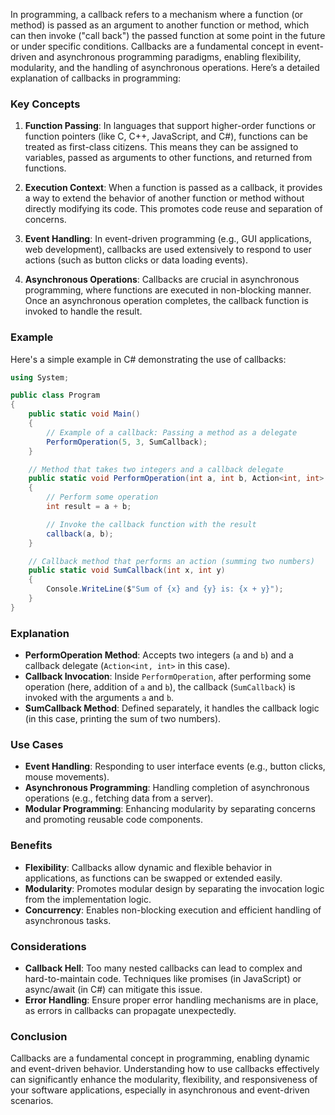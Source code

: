 In programming, a callback refers to a mechanism where a function (or method) is passed as an argument to another function or method, which can then invoke ("call back") the passed function at some point in the future or under specific conditions. Callbacks are a fundamental concept in event-driven and asynchronous programming paradigms, enabling flexibility, modularity, and the handling of asynchronous operations. Here’s a detailed explanation of callbacks in programming:

### Key Concepts

1. **Function Passing**: In languages that support higher-order functions or function pointers (like C, C++, JavaScript, and C#), functions can be treated as first-class citizens. This means they can be assigned to variables, passed as arguments to other functions, and returned from functions.

2. **Execution Context**: When a function is passed as a callback, it provides a way to extend the behavior of another function or method without directly modifying its code. This promotes code reuse and separation of concerns.

3. **Event Handling**: In event-driven programming (e.g., GUI applications, web development), callbacks are used extensively to respond to user actions (such as button clicks or data loading events).

4. **Asynchronous Operations**: Callbacks are crucial in asynchronous programming, where functions are executed in non-blocking manner. Once an asynchronous operation completes, the callback function is invoked to handle the result.

### Example

Here's a simple example in C# demonstrating the use of callbacks:

```csharp
using System;

public class Program
{
    public static void Main()
    {
        // Example of a callback: Passing a method as a delegate
        PerformOperation(5, 3, SumCallback);
    }

    // Method that takes two integers and a callback delegate
    public static void PerformOperation(int a, int b, Action<int, int> callback)
    {
        // Perform some operation
        int result = a + b;

        // Invoke the callback function with the result
        callback(a, b);
    }

    // Callback method that performs an action (summing two numbers)
    public static void SumCallback(int x, int y)
    {
        Console.WriteLine($"Sum of {x} and {y} is: {x + y}");
    }
}
```

### Explanation

- **PerformOperation Method**: Accepts two integers (`a` and `b`) and a callback delegate (`Action<int, int>` in this case).
- **Callback Invocation**: Inside `PerformOperation`, after performing some operation (here, addition of `a` and `b`), the callback (`SumCallback`) is invoked with the arguments `a` and `b`.
- **SumCallback Method**: Defined separately, it handles the callback logic (in this case, printing the sum of two numbers).

### Use Cases

- **Event Handling**: Responding to user interface events (e.g., button clicks, mouse movements).
- **Asynchronous Programming**: Handling completion of asynchronous operations (e.g., fetching data from a server).
- **Modular Programming**: Enhancing modularity by separating concerns and promoting reusable code components.

### Benefits

- **Flexibility**: Callbacks allow dynamic and flexible behavior in applications, as functions can be swapped or extended easily.
- **Modularity**: Promotes modular design by separating the invocation logic from the implementation logic.
- **Concurrency**: Enables non-blocking execution and efficient handling of asynchronous tasks.

### Considerations

- **Callback Hell**: Too many nested callbacks can lead to complex and hard-to-maintain code. Techniques like promises (in JavaScript) or async/await (in C#) can mitigate this issue.
- **Error Handling**: Ensure proper error handling mechanisms are in place, as errors in callbacks can propagate unexpectedly.

### Conclusion

Callbacks are a fundamental concept in programming, enabling dynamic and event-driven behavior. Understanding how to use callbacks effectively can significantly enhance the modularity, flexibility, and responsiveness of your software applications, especially in asynchronous and event-driven scenarios.